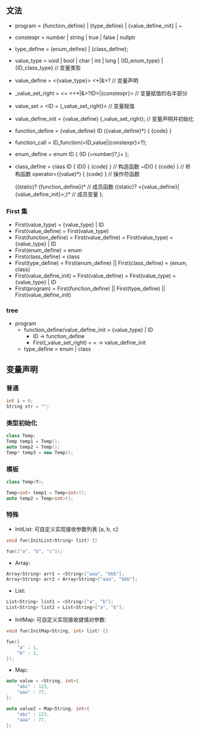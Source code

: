 ## 文法
- program = {function_define} | {type_define} | {value_define_init} | ~

- constexpr = number | string | true | false | nullptr
- type_define = {enum_define} | {class_define};

- value_type = void | bool | char | int | long | {ID_enum_type} | {ID_class_type} // 变量类型
- value_define = <{value_type}> <*|&>? <ID>                   // 变量声明
- _value_set_right = <= <<*|&>?ID>|{constexpr}>               // 变量赋值的右半部分
- value_set = <ID = {_value_set_right}>                       // 变量赋值
- value_define_init = {value_define} {_value_set_right};      // 变量声明并初始化

- function_define = {value_define} ID ({value_define}*) {
	{code}
}
- function_call = ID_function(<ID_value|{constexpr}>?);

- enum_define = enum ID { (ID (=number)?,)+ };
- class_define = class ID { 
	ID() { {code} }	                    // 构造函数
	~ID() { {code} }	                // 析构函数
	operator=({value}*) { {code} } 		// 操作符函数

	((static)? {function_define})*  	// 成员函数
	((static)? <{value_define}|{value_define_init}>;)* 		// 成员变量
};

### First 集
- First(value_type) = {value_type} | ID
- First(value_define) = First(value_type)
- First(function_define) = First(value_define)
                         = First(value_type)
                         = {value_type} | ID
- First(enum_define) = enum
- First(class_define) = class
- First(type_define) = First(enum_define) || First(class_define) 
                     = {enum, class}
- First(value_define_init) = First(value_define)
                           = First(value_type)
                           = {value_type} | ID
- First(program) = First(function_define) || First(type_define) || First(value_define_init)

### tree
- program
    - function_define/value_define_init = {value_type} | ID
        - ID -> function_define
        - First(_value_set_right) = = -> value_define_init
    - type_define = enum | class

## 变量声明
### 普通
```c++
int i = 0;
String str = "";
```
### 类型初始化
```c++
class Temp;
Temp temp1 = Temp();
auto temp2 = Temp();
Temp* temp3 = new Temp();
```

### 模板
```c++
class Temp<T>;

Temp<int> temp1 = Temp<int>();
auto temp2 = Temp<int>();
```

### 特殊
- InitList: 可自定义实现接收参数列表 [a, b, c]:
```c++
void fun(InitList<String> list) {}

fun(["a", "b", "c"]);
```

- Array: 
```c++
Array<String> arr1 = <String>["aaa", "bbb"];
Array<String> arr2 = Array<String>["aaa", "bbb"];
```
- List: 
```c++
List<String> list1 = <String>["a", "b"];
List<String> list2 = List<String>["a", "b"];
```

- InitMap: 可自定义实现接收键值对参数:
```c++
void fun(InitMap<String, int> list) {}

fun({
    "a" : 1,
    "b" : 2,
});
```

- Map:
```c++
auto value = <String, int>{
    "abc" : 123,
    "aaa" : 77,
};

auto value2 = Map<String, int>{
    "abc" : 123,
    "aaa" : 77,
};
```
